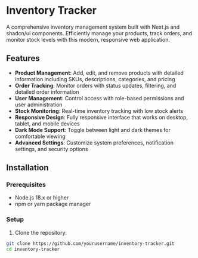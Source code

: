 # Inventory Tracker


A comprehensive inventory management system built with Next.js and shadcn/ui components. Efficiently manage your products, track orders, and monitor stock levels with this modern, responsive web application.

## Features

- **Product Management**: Add, edit, and remove products with detailed information including SKUs, descriptions, categories, and pricing
- **Order Tracking**: Monitor orders with status updates, filtering, and detailed order information
- **User Management**: Control access with role-based permissions and user administration
- **Stock Monitoring**: Real-time inventory tracking with low stock alerts
- **Responsive Design**: Fully responsive interface that works on desktop, tablet, and mobile devices
- **Dark Mode Support**: Toggle between light and dark themes for comfortable viewing
- **Advanced Settings**: Customize system preferences, notification settings, and security options

## Installation

### Prerequisites

- Node.js 18.x or higher
- npm or yarn package manager

### Setup

1. Clone the repository:

```bash
git clone https://github.com/yourusername/inventory-tracker.git
cd inventory-tracker